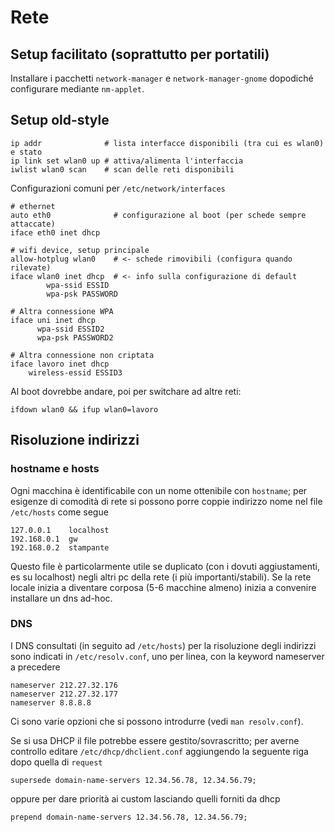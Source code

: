 # Rete

## Setup facilitato (soprattutto per portatili)

Installare i pacchetti `network-manager` e `network-manager-gnome`
dopodiché configurare mediante `nm-applet`.


## Setup old-style
```
ip addr              # lista interfacce disponibili (tra cui es wlan0) e stato
ip link set wlan0 up # attiva/alimenta l'interfaccia
iwlist wlan0 scan    # scan delle reti disponibili
```
Configurazioni comuni per `/etc/network/interfaces`
```
# ethernet
auto eth0              # configurazione al boot (per schede sempre attaccate)
iface eth0 inet dhcp

# wifi device, setup principale
allow-hotplug wlan0    # <- schede rimovibili (configura quando rilevate)
iface wlan0 inet dhcp  # <- info sulla configurazione di default
        wpa-ssid ESSID
        wpa-psk PASSWORD

# Altra connessione WPA
iface uni inet dhcp
      wpa-ssid ESSID2
      wpa-psk PASSWORD2
	  
# Altra connessione non criptata
iface lavoro inet dhcp
	wireless-essid ESSID3
```
Al boot dovrebbe andare, poi per switchare ad altre reti:
```
ifdown wlan0 && ifup wlan0=lavoro
```

## Risoluzione indirizzi

### hostname e hosts
Ogni macchina è identificabile con un nome ottenibile con `hostname`;
per esigenze di comodità di rete si possono porre coppie indirizzo
nome nel file `/etc/hosts` come segue
```
127.0.0.1    localhost
192.168.0.1  gw
192.168.0.2  stampante
```

Questo file è particolarmente utile se duplicato (con i dovuti
aggiustamenti, es su localhost) negli altri pc della rete (i più
importanti/stabili). Se la rete locale inizia a diventare corposa (5-6
macchine almeno) inizia a convenire installare un dns ad-hoc.

### DNS
I DNS consultati (in seguito ad `/etc/hosts`) per la risoluzione degli
indirizzi sono indicati in `/etc/resolv.conf`, uno per linea, con la
keyword nameserver a precedere
``` 
nameserver 212.27.32.176
nameserver 212.27.32.177
nameserver 8.8.8.8
```
Ci sono varie opzioni che si possono introdurre (vedi `man resolv.conf`).

Se si usa DHCP il file potrebbe essere gestito/sovrascritto; per
averne controllo editare `/etc/dhcp/dhclient.conf` aggiungendo la
seguente riga dopo quella di `request`
```
supersede domain-name-servers 12.34.56.78, 12.34.56.79;
```
oppure per dare priorità ai custom lasciando quelli forniti da dhcp
```
prepend domain-name-servers 12.34.56.78, 12.34.56.79;
```
